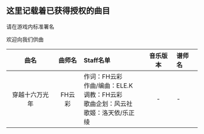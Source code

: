 ## 这里记载着已获得授权的曲目

请在游戏内标准署名

欢迎向我们供曲

| 曲名 | 曲师名 | Staff名单 | 音乐版本 | 谱师名 |
|:--:|:--:|:--|:--:|:--|
| 穿越十六万光年 | FH云彩 | 作词：FH云彩 <br> 作曲/编曲：ELE.K <br> 调教：FH云彩 <br> 歌曲企划：风云社 <br> 歌姬：洛天依/乐正绫 | - | - |

